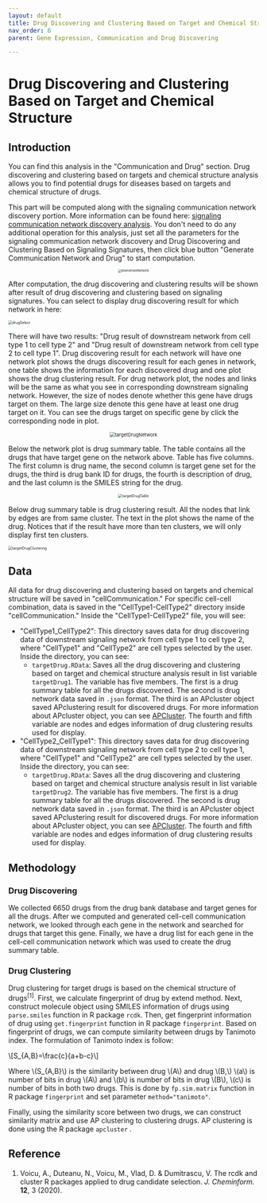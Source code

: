 ```yaml
---
layout: default
title: Drug Discovering and Clustering Based on Target and Chemical Structure
nav_order: 6
parent: Gene Expression, Communication and Drug Discovering

---
```


# Drug Discovering and Clustering Based on Target and Chemical Structure

## Introduction

You can find this analysis in the "Communication and Drug" section. Drug discovering and clustering based on targets and chemical structure analysis allows you to find potential drugs for diseases based on targets and chemical structure of drugs.

This part will be computed along with the signaling communication network discovery portion. More information can be found here: [signaling communication network discovery analysis](/cell-cellCommunication.md). You don't need to do any additional operation for this analysis, just set all the parameters for the signaling communication network discovery and Drug Discovering and Clustering Based on Signaling Signatures, then click blue button  "Generate Communication Network and Drug" to start computation.

<p align="center"><img src="pic/downstreamNetworkPanel.png" alt="downstreamNetwork" style="zoom:40%;" /></p>

After computation, the drug discovering and clustering results will be shown after result of drug discovering and clustering based on signaling signatures. You can select to display drug discovering result for which network in here:

<img src="pic/drugSelect.png" alt="drugSelect" style="zoom:50%;" />

There will have two results: "Drug result of downstream network from cell type 1 to cell type 2" and "Drug result of downstream network from cell type 2 to cell type 1". Drug discovering result for each network will have one network plot shows the drugs discovering result for each genes in network, one table shows the information for each discovered drug and one plot shows the drug clustering result. For drug network plot, the nodes and links will be the same as what you see in corresponding downstream signaling network. However, the size of nodes denote whether this gene have drugs target on them. The large size denote this gene have at least one drug target on it. You can see the drugs target on specific gene by click the corresponding node in plot.

<p align="center"><img src="pic/targetDrugNetwork.png" alt="targetDrugNetwork" style="zoom:67%;" /></p>

Below the network plot is drug summary table. The table contains all the drugs that have target gene on the network above. Table has five columns. The first column is drug name, the second column is target gene set for the drugs, the third is drug bank ID for drugs, the fourth is description of drug, and the last column is the SMILES string for the drug.

<p align="center"><img src="pic/targetDrugTable.png" alt="targetDrugTable" style="zoom:50%;" /></p>

Below drug summary table is drug clustering result.  All the nodes that link by edges are from same cluster. The text in the plot shows the name of the drug. Notices that if the result have more than ten clusters, we will only display first ten clusters. 

<img src="pic/targetDrugClustering.png" alt="targetDrugClustering" style="zoom:50%;" />

## Data

All data for drug discovering and clustering based on targets and chemical structure will be saved in "cellCommunication." For specific cell-cell combination, data is saved in the "CellType1-CellType2" directory inside "cellCommunication." Inside the "CellType1-CellType2" file, you will see:

* "CellType1_CellType2": This directory saves data for drug discovering data of downstream signaling network from cell type 1 to cell type 2, where "CellType1" and  "CellType2" are cell types selected by the user. Inside the directory,  you can see:
  * `targetDrug.RData`: Saves all the drug discovering and clustering based on target and chemical structure analysis result in list variable `targetDrug1`. The variable has five members. The first is a drug summary table for all the drugs discovered. The second is drug network data saved in `.json` format. The third is an APcluster object saved APclustering result for discovered drugs. For more information about APcluster object, you can see [APCluster](https://cran.r-project.org/web/packages/apcluster/vignettes/apcluster.pdf). The fourth and fifth variable are nodes and edges information of drug clustering results used for display.
* "CellType2_CellType1": This directory saves data for drug discovering data of downstream signaling network from cell type 2 to cell type 1, where "CellType1" and  "CellType2" are cell types selected by the user. Inside the directory,  you can see:
  * `targetDrug.RData`: Saves all the drug discovering and clustering based on target and chemical structure analysis result in list variable `targetDrug2`. The variable has five members. The first is a drug summary table for all the drugs discovered. The second is drug network data saved in `.json` format. The third is an APcluster object saved APclustering result for discovered drugs. For more information about APcluster object, you can see [APCluster](https://cran.r-project.org/web/packages/apcluster/vignettes/apcluster.pdf). The fourth and fifth variable are nodes and edges information of drug clustering results used for display.

## Methodology

### Drug Discovering

 We collected 6650 drugs from the drug bank database and target genes for all the drugs. After we computed and generated cell-cell communication network, we looked through each gene in the network and searched for drugs that target this gene. Finally, we have a drug list for each gene in the cell-cell communication network which was used to create the drug summary table.

### Drug Clustering

Drug clustering for target drugs is based on the chemical structure of drugs<sup>[1]</sup>. First, we calculate fingerprint of drug by extend method. Next, construct molecule object using SMILES information of drugs using `parse.smiles` function in R package `rcdk`. Then, get fingerprint information of drug using `get.fingerprint` function in R package `fingerprint`.  Based on fingerprint of drugs, we can compute similarity between drugs by Tanimoto index. The formulation of Tanimoto index is follow:

\\[S_{A,B}=\frac{c}{a+b-c}\\]

Where \\(S_{A,B}\\) is the similarity between drug \\(A​\\) and drug \\(B​,\\) \\(a​\\) is number of bits in drug \\(A\\)​ and \\(b\\) is number of bits in drug \\(B\\)​, \\(c\\) is number of bits in both two drugs. This is done by `fp.sim.matrix` function in R package `fingerprint` and set parameter `method="tanimoto"`.

Finally, using the similarity score between two drugs, we can construct similarity matrix and use AP clustering to clustering drugs. AP clustering is done using the R package `apcluster` .

## Reference

1. Voicu, A., Duteanu, N., Voicu, M., Vlad, D. & Dumitrascu, V. The rcdk and cluster R packages applied to drug candidate selection. *J. Cheminform.* **12**, 3 (2020).

